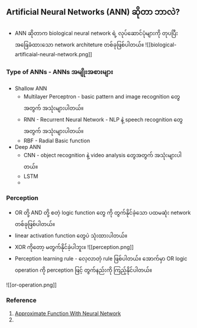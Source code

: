
Artificial Neural Networks (ANN) ဆိုတာ ဘာလဲ?
----
- ANN ဆိုတာက  biological neural network ရဲ့ လုပ်ဆောင်ပုံများကို တုပပြီး အခြေခံထားသော network architeture တစ်ခုဖြစ်ပါတယ်။
 ![[biological-artificaial-neural-network.png]]
### Type of ANNs - ANNs အမျိုးအစားများ

-  Shallow ANN
	- Multilayer Perceptron - basic pattern and image recognition တွေအတွက် အသုံးများပါတယ်။
	- RNN - Recurrent Neural Network - NLP နဲ့ speech recognition တွေအတွက် အသုံးများပါတယ်။
	- RBF - Radial Basic function 
- Deep ANN
	- CNN - object recognition နဲ့ video analysis တွေအတွက် အသုံးများပါတယ်။
	- LSTM
	- 
###  Perception 

- OR တို့ AND တို့ စတဲ့ logic function တွေ ကို တွက်နိုင်ခဲ့သော ပထမဆုံး network တစ်ခုဖြစ်ပါတယ်။
- linear activation function တွေပဲ သုံးထားပါတယ်။
- XOR ကိုတော့ မတွက်နိုင်ခဲ့ပါဘူး။
![[perception.png]]
- Perception learning rule - လေ့လာတဲ့ rule ဖြစ်ပါတယ်။ အောက်မှာ OR logic operation ကို perception ဖြင့် တွက်နည်းကို ကြည့်နိုင်ပါတယ်။

![[or-operation.png]]

### Reference
1. [Approximate Function With Neural Network](https://blog.cubieserver.de/2019/approximate-function-with-neural-network/)
2. 